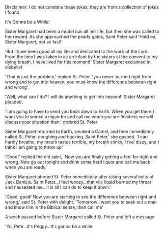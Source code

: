 Disclaimer: I do not condone these jokes, they are from a collection of jokes I found.

It's Gonna be a While!

Sister Margaret had been a model nun all her life, but then she was called to her reward. As she approached the pearly gates, Saint Peter said 'Hold on, Sister Margaret, not so fast!'

'But I have been good all my life and dedicated to the work of the Lord. From the time I was taken in as an infant by the sisters at the convent to my dying breath, I have lived for this moment!' Sister Margaret exclaimed in disbelief.

'That is just the problem,' replied St. Peter, 'you never learned right from wrong and to get into heaven, you must know the difference between right and wrong'.

'Well, what can I do? I will do anything to get into heaven!' Sister Margaret pleaded.

'I am going to have to send you back down to Earth. When you get there,I want you to smoke a cigarette and call me when you are finished; we will discuss your situation then,' ordered St. Peter.

Sister Margaret returned to Earth, smoked a Camel, and then immediately called St. Peter, coughing and hacking. Saint Peter,' she gasped, 'I can hardly breathe, my mouth tastes terrible, my breath stinks, I feel dizzy, and I think I am going to throw up'

'Good!' replied the old saint, 'Now you are finally getting a feel for right and wrong. Now go out tonight and drink some hard liquor and call me back when you are ready.'

Sister Margaret phoned St. Peter immediately after taking several belts of Jack Daniels. Saint Peter...I feel woozy...that vile liquid burned my throat and nauseated me...it is all I can do to keep it down.'

'Good, good! Now you are starting to see the difference between right and wrong,' said St. Peter with delight. 'Tomorrow I want you to seek out a man and know him in the Biblical sense, then call me'

A week passed before Sister Margaret called St. Peter and left a message:

'Yo, Pete...it's Peggy...It's gonna be a while!


